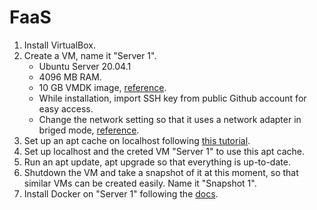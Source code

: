 # FaaS

1. Install VirtualBox.
2. Create a VM, name it "Server 1".
	- Ubuntu Server 20.04.1
	- 4096 MB RAM.
	- 10 GB VMDK image, [reference](https://superuser.com/a/440384).
	- While installation, import SSH key from public Github account for easy access.
	- Change the network setting so that it uses a network adapter in briged mode, [reference](https://www.nakivo.com/blog/virtualbox-network-setting-guide/).
2. Set up an apt cache on localhost following [this tutorial](https://askubuntu.com/a/3507).
3. Set up localhost and the creted VM "Server 1" to use this apt cache.
4. Run an apt update, apt upgrade so that everything is up-to-date.
5. Shutdown the VM and take a snapshot of it at this moment, so that similar VMs can be created easily. Name it "Snapshot 1".
6. Install Docker on "Server 1" following the [docs](https://docs.docker.com/engine/install/ubuntu).

